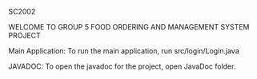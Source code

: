 SC2002

WELCOME TO GROUP 5 FOOD ORDERING AND MANAGEMENT SYSTEM PROJECT

Main Application:
To run the main application, run src/login/Login.java

JAVADOC:
To open the javadoc for the project, open JavaDoc folder. 

